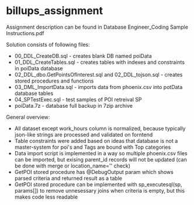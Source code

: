 # billups_assignment

Assignment description can be found in Database Engineer_Coding Sample Instructions.pdf

Solution consists of following files:
- 00_DDL_CreateDB.sql - creates blank DB named poiData
- 01_DDL_CreateTables.sql - creates tables with indexes and constraints in poiData database
- 02_DDL_dbo.GetPointsOfInterest.sql and 02_DDL_tojson.sql - creates stored procedures and functions
- 03_DML_ImportData.sql - imports data from phoenix.csv into potData database tables
- 04_SPTestExec.sql - test samples of POI retreival SP
- poiData.7z - database full backup in 7zip archive

General overview:
- All dataset except work_hours column is normalized, because typically json-like strings are processed and validated on forntend
- Table constraints were added based on ideas that database is not a master-system for poi's and Tags are bound with Top categories
- Data import script is implemented in a way so multiple phoenix.csv files can be imported, but exising parent_id records will not be updated (can be done with merge or location_name='' check)
- GetPOI stored procedure has @DebugOutput param which shows parsed criteria and returned result as a table
- GetPOI stored procedure can be implemented with sp_executesql(sp, params[]) to remove unnesessary joins when criteria is empty, but this makes code less readable 
